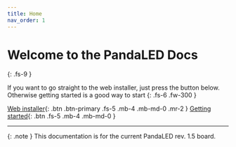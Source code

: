 ```yaml
---
title: Home
nav_order: 1
---
```


# Welcome to the PandaLED Docs
{: .fs-9 }

If you want to go straight to the web installer, just press the button below. 
Otherwise getting started is a good way to start
{: .fs-6 .fw-300 }

[Web installer](https://derdeno.github.io/PandaLED/web-installer.html){: .btn .btn-primary .fs-5 .mb-4 .mb-md-0 .mr-2 }
[Getting started](#getting-started){: .btn .fs-5 .mb-4 .mb-md-0 }

---

{: .note }
This documentation is for the current PandaLED rev. 1.5 board.